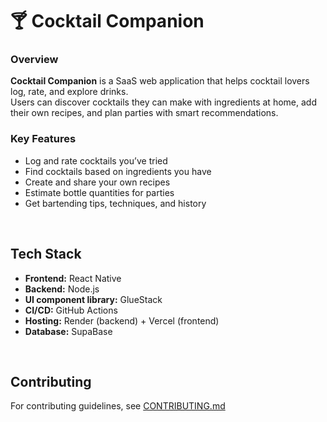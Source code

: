 # 🍸 Cocktail Companion

### Overview
**Cocktail Companion** is a SaaS web application that helps cocktail lovers log, rate, and explore drinks.  
Users can discover cocktails they can make with ingredients at home, add their own recipes, and plan parties with smart recommendations.

### Key Features
- Log and rate cocktails you’ve tried  
- Find cocktails based on ingredients you have  
- Create and share your own recipes  
- Estimate bottle quantities for parties  
- Get bartending tips, techniques, and history  

<br>


## Tech Stack
- **Frontend:** React Native
- **Backend:** Node.js
- **UI component library:** GlueStack
- **CI/CD:** GitHub Actions
- **Hosting:** Render (backend) + Vercel (frontend)
- **Database:** SupaBase

<br>

## Contributing
For contributing guidelines, see [CONTRIBUTING.md](CONTRIBUTING.md)
